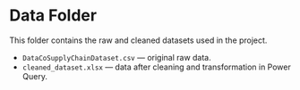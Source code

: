 # Data Folder

This folder contains the raw and cleaned datasets used in the project.  
- `DataCoSupplyChainDataset.csv` — original raw data.  
- `cleaned_dataset.xlsx` — data after cleaning and transformation in Power Query.
